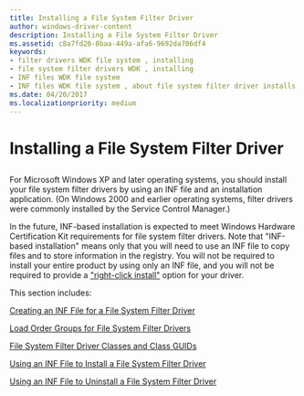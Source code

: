 ```yaml
---
title: Installing a File System Filter Driver
author: windows-driver-content
description: Installing a File System Filter Driver
ms.assetid: c8a7fd20-8baa-449a-afa6-9692da706df4
keywords:
- filter drivers WDK file system , installing
- file system filter drivers WDK , installing
- INF files WDK file system
- INF files WDK file system , about file system filter driver installs
ms.date: 04/20/2017
ms.localizationpriority: medium
---
```


# Installing a File System Filter Driver


## <span id="ddk_installing_a_file_system_filter_driver_if"></span><span id="DDK_INSTALLING_A_FILE_SYSTEM_FILTER_DRIVER_IF"></span>


For Microsoft Windows XP and later operating systems, you should install your file system filter drivers by using an INF file and an installation application. (On Windows 2000 and earlier operating systems, filter drivers were commonly installed by the Service Control Manager.)

In the future, INF-based installation is expected to meet Windows Hardware Certification Kit requirements for file system filter drivers. Note that "INF-based installation" means only that you will need to use an INF file to copy files and to store information in the registry. You will not be required to install your entire product by using only an INF file, and you will not be required to provide a ["right-click install"](using-an-inf-file-to-install-a-file-system-filter-driver.md) option for your driver.

This section includes:

[Creating an INF File for a File System Filter Driver](creating-an-inf-file-for-a-file-system-filter-driver.md)

[Load Order Groups for File System Filter Drivers](load-order-groups-for-file-system-filter-drivers.md)

[File System Filter Driver Classes and Class GUIDs](file-system-filter-driver-classes-and-class-guids.md)

[Using an INF File to Install a File System Filter Driver](using-an-inf-file-to-install-a-file-system-filter-driver.md)

[Using an INF File to Uninstall a File System Filter Driver](using-an-inf-file-to-uninstall-a-file-system-filter-driver.md)

 

 




